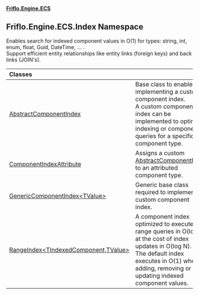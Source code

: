 #### [Friflo.Engine.ECS](index.md 'index')

## Friflo.Engine.ECS.Index Namespace

Enables search for indexed component values in O(1) for types: string, int, enum, float, Guid, DateTime, ... . <br/>
Support efficient entity relationships like entity links (foreign keys) and back links (JOIN's).

| Classes | |
| :--- | :--- |
| [AbstractComponentIndex](AbstractComponentIndex.md 'Friflo.Engine.ECS.Index.AbstractComponentIndex') | Base class to enable implementing a custom component index.<br/> A custom component index can be implemented to optimize indexing or component queries for a specific component type. |
| [ComponentIndexAttribute](ComponentIndexAttribute.md 'Friflo.Engine.ECS.Index.ComponentIndexAttribute') | Assigns a custom [AbstractComponentIndex](AbstractComponentIndex.md 'Friflo.Engine.ECS.Index.AbstractComponentIndex') to an attributed component type. |
| [GenericComponentIndex&lt;TValue&gt;](GenericComponentIndex_TValue_.md 'Friflo.Engine.ECS.Index.GenericComponentIndex<TValue>') | Generic base class required to implement a custom component index. |
| [RangeIndex&lt;TIndexedComponent,TValue&gt;](RangeIndex_TIndexedComponent,TValue_.md 'Friflo.Engine.ECS.Index.RangeIndex<TIndexedComponent,TValue>') | A component index optimized to execute range queries in O(log N) at the cost of index updates in O(log N).<br/> The default index executes in O(1) when adding, removing or updating indexed component values. |

